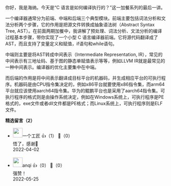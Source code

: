 你好，我是海纳。今天是“C 语言是如何编译执行的？”这一加餐系列的最后一讲。

一个编译器通常分为前端、中端和后端三个典型模块。前端主要包括词法分析和文法分析两个步骤，它的作用是把源文件转换成抽象语法树（Abstract Syntax Tree, AST）。在前面两期加餐中，我讲解了预处理、词法分析、文法分析的编译过程基本步骤，带你实现了一个小型 C 语言编译器前端。它将源代码翻译成了AST，而且支持了变量定义和赋值，if语句和while语句。

中端则主要是将AST转成中间表示（Intermediate Representation, IR），常见的中间表示有三地址码、基于图的静态单赋值表示等等，例如LLVM IR就是最常见的一种中间表示。编译器的优化主要集中在中端。

而后端的作用是将中间表示翻译成目标平台的机器码，并生成相应平台的可执行程序。机器码是由CPU指令集决定的，例如x86平台就要使用x86指令集，而arm64平台就应该使用aarch64指令集。华为的鲲鹏平台也是采用了aarch64指令集。可执行程序的格式则是由操作系统决定，例如在Windows系统上，可执行程序是PE格式的，exe文件或者dll文件都是PE格式；而Linux系统上，可执行程序则是ELF文件。
<div><strong>精选留言（2）</strong></div><ul>
<li><img src="https://static001.geekbang.org/account/avatar/00/0f/d8/71/d6f79534.jpg" width="30px"><span>一个工匠</span> 👍（1） 💬（0）<div>悟了，感谢🙏</div>2022-04-02</li><br/><li><img src="https://static001.geekbang.org/account/avatar/00/12/59/0a/9b2126ac.jpg" width="30px"><span>anqi</span> 👍（0） 💬（0）<div>强赞！</div>2022-05-25</li><br/>
</ul>